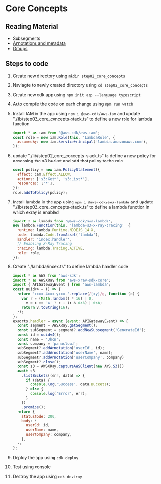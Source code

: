 # Core Concepts

## Reading Material

- [Subsegments](https://docs.aws.amazon.com/xray/latest/devguide/xray-concepts.html#xray-concepts-subsegments)
- [Annotations and metadata](https://docs.aws.amazon.com/xray/latest/devguide/xray-concepts.html#xray-concepts-annotations)
- [Groups](https://docs.aws.amazon.com/xray/latest/devguide/xray-concepts.html#xray-concepts-groups)

## Steps to code

1. Create new directory using `mkdir step02_core_concepts`
2. Naviagte to newly created directory using `cd step02_core_concepts`
3. Create new cdk app using `npm init app --language typescript`
4. Auto compile the code on each change using `npm run watch`
5. Install IAM in the app using `npm i @aws-cdk/aws-iam` and update "./lib/step02_core_concepts-stack.ts" to define a new role for lambda function

   ```js
   import * as iam from '@aws-cdk/aws-iam';
   const role = new iam.Role(this, 'LambdaRole', {
     assumedBy: new iam.ServicePrincipal('lambda.amazonaws.com'),
   });
   ```

6. update "./lib/step02_core_concepts-stack.ts" to define a new policy for accessing the s3 bucket and add that policy to the role

   ```js
   const policy = new iam.PolicyStatement({
     effect: iam.Effect.ALLOW,
     actions: ['s3:Get*', 's3:List*'],
     resources: ['*'],
   });
   role.addToPolicy(policy);
   ```

7. Install lambda in the app using `npm i @aws-cdk/aws-lambda` and update "./lib/step02_core_concepts-stack.ts" to define a lambda function in which exray is enabled

   ```js
   import * as lambda from '@aws-cdk/aws-lambda';
   new lambda.Function(this, 'lambda-s3-x-ray-tracing', {
     runtime: lambda.Runtime.NODEJS_14_X,
     code: lambda.Code.fromAsset('lambda'),
     handler: 'index.handler',
     // Enabling X-Ray Tracing
     tracing: lambda.Tracing.ACTIVE,
     role: role,
   });
   ```

8. Create "./lambda/index.ts" to define lambda handler code

   ```js
   import * as AWS from 'aws-sdk';
   import * as AWSXRay from 'aws-xray-sdk-core';
   import { APIGatewayEvent } from 'aws-lambda';
   const uuidv4 = () => {
     return 'xxxx-4xxx-yxxx-'.replace(/[xy]/g, function (c) {
       var r = (Math.random() * 16) | 0,
         v = c == 'x' ? r : (r & 0x3) | 0x8;
       return v.toString(16);
     });
   };
   exports.handler = async (event: APIGatewayEvent) => {
     const segment = AWSXRay.getSegment();
     const subSegment = segment?.addNewSubsegment('GenerateId');
     const id = uuidv4();
     const name = 'Jhon';
     const company = 'panacloud';
     subSegment?.addAnnotation('userId', id);
     subSegment?.addAnnotation('userName', name);
     subSegment?.addAnnotation('userCompany', company);
     subSegment?.close();
     const s3 = AWSXRay.captureAWSClient(new AWS.S3());
     await s3
       .listBuckets((err, data) => {
         if (data) {
           console.log('Success', data.Buckets);
         } else {
           console.log('Error', err);
         }
       })
       .promise();
     return {
       statusCode: 200,
       body: {
         userId: id,
         userName: name,
         userCompany: company,
       },
     };
   };
   ```

9. Deploy the app using `cdk deploy`
10. Test using console
11. Destroy the app using `cdk destroy`

